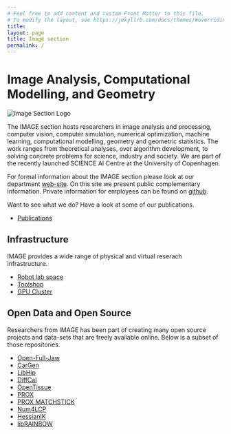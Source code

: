 ```yaml
---
# Feel free to add content and custom Front Matter to this file.
# To modify the layout, see https://jekyllrb.com/docs/themes/#overriding-theme-defaults
title:
layout: page
title: Image section
permalink: /
---
```


# Image Analysis, Computational Modelling, and Geometry

![Image Section Logo](/_data/ImageLogo.png)

The IMAGE section hosts researchers in image analysis and processing, computer vision, computer simulation, numerical optimization, machine learning, computational modelling, geometry and geometric statistics. The work ranges from theoretical analyses, over algorithm development, to solving concrete problems for science, industry and society. We are part of the recently launched SCIENCE AI Centre at the University of Copenhagen.

For formal information about the IMAGE section please look at our department  [web-site](https://di.ku.dk/english/research/image/). On this site we present public complementary information. Private information for employees can be found on [github](https://github.com/diku-dk/IMAGE).

Want to see what we do? Have a look at some of our publications. 

- [Publications](publications.md)

## Infrastructure
IMAGE provides a wide range of physical and virtual reserach infrastructure. 

- [Robot lab space](robotlab.md)
- [Toolshop](toolshop.md)
- [GPU Cluster](cluster.md)

## Open Data and Open Source
Researchers from IMAGE has been part of creating many open source projects and data-sets that are freely available online. Below is a subset of those repositories.

- [Open-Full-Jaw](https://github.com/diku-dk/Open-Full-Jaw)
- [CarGen](https://github.com/diku-dk/CarGen)
- [LibHip](https://github.com/diku-dk/libhip)
- [DiffCal](https://github.com/diku-dk/DiffCal)
- [OpenTissue](https://github.com/erleben/OpenTissue)
- [PROX](https://github.com/diku-dk/PROX) 
- [PROX MATCHSTICK](https://github.com/erleben/matchstick)
- [Num4LCP](https://github.com/erleben/num4lcp)
- [HessianIK](https://github.com/sheldona/hessianIK)
- [libRAINBOW](https://github.com/diku-dk/libRAINBOW)


